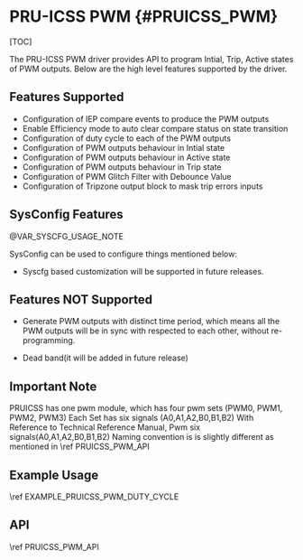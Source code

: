 # PRU-ICSS PWM {#PRUICSS_PWM}

[TOC]

The PRU-ICSS PWM driver provides API to program Intial, Trip, Active states of PWM outputs.
Below are the high level features supported by the driver.

## Features Supported

- Configuration of IEP compare events to produce the PWM outputs
- Enable Efficiency mode to auto clear compare status on state transition
- Configuration of  duty cycle to each of the PWM outputs
- Configuration of  PWM outputs behaviour in Intial state
- Configuration of  PWM outputs behaviour in Active state
- Configuration of  PWM outputs behaviour in Trip   state
- Configuration of  PWM Glitch Filter with Debounce Value
- Configuration of  Tripzone output block to mask trip errors inputs

## SysConfig Features

@VAR_SYSCFG_USAGE_NOTE

SysConfig can be used to configure things mentioned below:

- Syscfg based customization will be supported in future releases.

## Features NOT Supported

- Generate PWM outputs with distinct time period, which means all the PWM outputs will be in sync with respected to each other, without re-programming.

- Dead band(it will be added in future release)

## Important Note

PRUICSS has one pwm module, which has four pwm sets (PWM0, PWM1, PWM2, PWM3)
Each Set has six signals (A0,A1,A2,B0,B1,B2) With Reference to Technical Reference Manual, Pwm six signals(A0,A1,A2,B0,B1,B2) Naming convention is is slightly different as mentioned in \ref PRUICSS_PWM_API

## Example Usage

\ref EXAMPLE_PRUICSS_PWM_DUTY_CYCLE

## API

\ref PRUICSS_PWM_API
